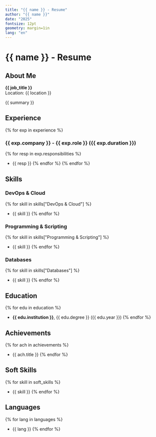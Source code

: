 ```yaml
---
title: "{{ name }} - Resume"
author: "{{ name }}"
date: "2025"
fontsize: 12pt
geometry: margin=1in
lang: "en"
---
```


# {{ name }} - Resume

## About Me
**{{ job_title }}**  
Location: {{ location }}

{{ summary }}

## Experience
{% for exp in experience %}
### {{ exp.company }} - {{ exp.role }} ({{ exp.duration }})
{% for resp in exp.responsibilities %}
- {{ resp }}
{% endfor %}
{% endfor %}

## Skills
### DevOps & Cloud
{% for skill in skills["DevOps & Cloud"] %}
- {{ skill }}
{% endfor %}

### Programming & Scripting
{% for skill in skills["Programming & Scripting"] %}
- {{ skill }}
{% endfor %}

### Databases
{% for skill in skills["Databases"] %}
- {{ skill }}
{% endfor %}

## Education
{% for edu in education %}
- **{{ edu.institution }}**, {{ edu.degree }} ({{ edu.year }})
{% endfor %}

## Achievements
{% for ach in achievements %}
- {{ ach.title }}
{% endfor %}

## Soft Skills
{% for skill in soft_skills %}
- {{ skill }}
{% endfor %}

## Languages
{% for lang in languages %}
- {{ lang }}
{% endfor %}